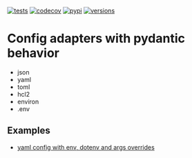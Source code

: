 [![tests](https://github.com/koi8-r/ipl-config/actions/workflows/ci.yml/badge.svg)](https://github.com/koi8-r/ipl-config/actions/workflows/ci.yml)
[![codecov](https://codecov.io/gh/koi8-r/ipl-config/branch/master/graph/badge.svg?token=OKURU75Y7A)](https://codecov.io/gh/koi8-r/ipl-config)
[![pypi](https://img.shields.io/pypi/v/ipl-config.svg)](https://pypi.python.org/pypi/ipl-config)
[![versions](https://img.shields.io/pypi/pyversions/ipl-config.svg)](https://github.com/koi8-r/ipl-config)


# Config adapters with pydantic behavior
- json
- yaml
- toml
- hcl2
- environ
- .env

## Examples
- [yaml config with env, dotenv and args overrides](/examples/config_yaml_dump.py)
